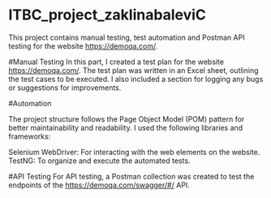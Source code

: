 # ITBC_project_zaklinabaleviC

This project contains manual testing, test automation and Postman API testing for the website https://demoqa.com/.

#Manual Testing 
In this part, I created a test plan for the website https://demoqa.com/. 
The test plan was written in an Excel sheet, outlining the test cases to be executed. I also included a section for logging any bugs or suggestions for improvements. 

#Automation

The project structure follows the Page Object Model (POM) pattern for better maintainability and readability. I used the following libraries and frameworks:

Selenium WebDriver: For interacting with the web elements on the website.
TestNG: To organize and execute the automated tests.

#API Testing 
For API testing, a Postman collection was created to test the endpoints of the https://demoqa.com/swagger/#/ API.
